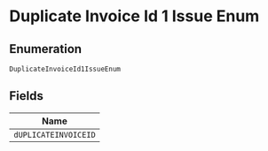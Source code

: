 
# Duplicate Invoice Id 1 Issue Enum

## Enumeration

`DuplicateInvoiceId1IssueEnum`

## Fields

| Name |
|  --- |
| `dUPLICATEINVOICEID` |

